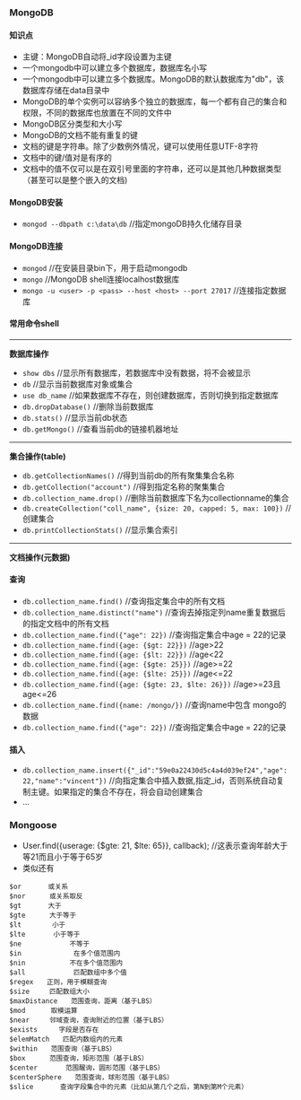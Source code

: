 ### MongoDB
#### 知识点
* 主键：MongoDB自动将_id字段设置为主键
* 一个mongodb中可以建立多个数据库，数据库名小写
* 一个mongodb中可以建立多个数据库。MongoDB的默认数据库为"db"，该数据库存储在data目录中
* MongoDB的单个实例可以容纳多个独立的数据库，每一个都有自己的集合和权限，不同的数据库也放置在不同的文件中
* MongoDB区分类型和大小写
* MongoDB的文档不能有重复的键
* 文档的键是字符串。除了少数例外情况，键可以使用任意UTF-8字符
* 文档中的键/值对是有序的
* 文档中的值不仅可以是在双引号里面的字符串，还可以是其他几种数据类型（甚至可以是整个嵌入的文档)

#### MongoDB安装
* `mongod --dbpath c:\data\db` //指定mongoDB持久化储存目录

#### MongoDB连接
* `mongod` //在安装目录bin下，用于启动mongodb
* `mongo` //MongoDB shell连接localhost数据库
* `mongo -u <user> -p <pass> --host <host> --port 27017` //连接指定数据库

#### 常用命令shell
---
**数据库操作**
* `show dbs` //显示所有数据库，若数据库中没有数据，将不会被显示
* `db` //显示当前数据库对象或集合
* `use db_name` //如果数据库不存在，则创建数据库，否则切换到指定数据库
* `db.dropDatabase()` //删除当前数据库
* `db.stats()` //显示当前db状态
* `db.getMongo()` //查看当前db的链接机器地址
---
**集合操作(table)**
* `db.getCollectionNames()` //得到当前db的所有聚集集合名称
* `db.getCollection("account")` //得到指定名称的聚集集合
* `db.collection_name.drop()` //删除当前数据库下名为collectionname的集合
* `db.createCollection("coll_name", {size: 20, capped: 5, max: 100})` //创建集合
* `db.printCollectionStats()` //显示集合索引
---
**文档操作(元数据)**  
#### 查询
* `db.collection_name.find()` //查询指定集合中的所有文档
* `db.collection_name.distinct("name")` //查询去掉指定列name重复数据后的指定文档中的所有文档
* `db.collection_name.find({"age": 22})` //查询指定集合中age = 22的记录
* `db.collection_name.find({age: {$gt: 22}})` //age>22
* `db.collection_name.find({age: {$lt: 22}})` //age<22
* `db.collection_name.find({age: {$gte: 25}})` //age>=22
* `db.collection_name.find({age: {$lte: 25}})` //age<=22
* `db.collection_name.find({age: {$gte: 23, $lte: 26}})` //age>=23且age<=26
* `db.collection_name.find({name: /mongo/})` //查询name中包含 mongo的数据
* `db.collection_name.find({"age": 22})` //查询指定集合中age = 22的记录
#### 插入
* `db.collection_name.insert({"_id":"59e0a22430d5c4a4d039ef24","age": 22,"name":"vincent"})` //向指定集合中插入数据,指定_id，否则系统自动复制主键。如果指定的集合不存在，将会自动创建集合
* ...

### Mongoose
* User.find({userage: {$gte: 21, $lte: 65}}, callback);    //这表示查询年龄大于等21而且小于等于65岁
* 类似还有
```
$or　　　　或关系
$nor　　　 或关系取反
$gt　　　　大于
$gte　　　 大于等于
$lt　　　　 小于
$lte　　　  小于等于
$ne            不等于
$in             在多个值范围内
$nin           不在多个值范围内
$all            匹配数组中多个值
$regex　　正则，用于模糊查询
$size　　　匹配数组大小
$maxDistance　　范围查询，距离（基于LBS）
$mod　　   取模运算
$near　　　邻域查询，查询附近的位置（基于LBS）
$exists　　  字段是否存在
$elemMatch　　匹配内数组内的元素
$within　　范围查询（基于LBS）
$box　　　 范围查询，矩形范围（基于LBS）
$center       范围醒询，圆形范围（基于LBS）
$centerSphere　　范围查询，球形范围（基于LBS）
$slice　　　　查询字段集合中的元素（比如从第几个之后，第N到第M个元素）
```
